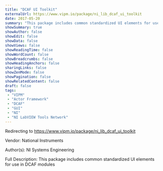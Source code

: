 ```yaml
---
title: "DCAF UI Toolkit"
externalUrl: https://www.vipm.io/package/ni_lib_dcaf_ui_toolkit
date: 2017-05-20
summary: "This package includes common standardized UI elements for use in DCAF modules"
showSummary: true
showAuthor: false
showEdit: false
showData: false
showViews: false
showReadingTime: false
showWordCount: false
showBreadcrumbs: false
showHeadingAnchors: false
sharingLinks: false
showZenMode: false
showPagination: false
showRelatedContent: false
draft: false
tags:
 - "VIPM"
 - "Actor Framework"
 - "DCAF"
 - "GUI"
 - "NI"
 - "NI LabVIEW Tools Network"
---
```


Redirecting to https://www.vipm.io/package/ni_lib_dcaf_ui_toolkit

Vendor: National Instruments

Author(s): NI Systems Engineering
 
Full Description:
This package includes common standardized UI elements for use in DCAF modules